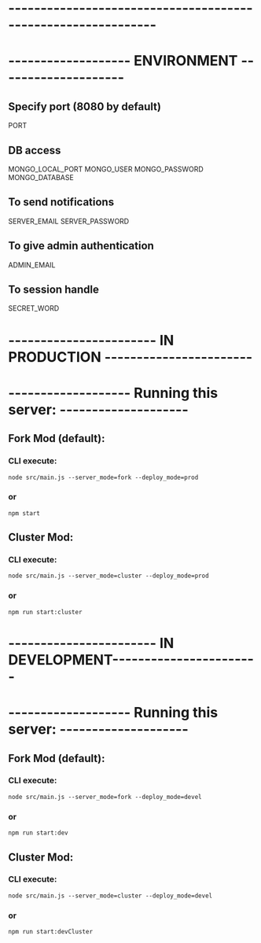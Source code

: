 # ------------------------------------------------------------- 
# -------------------     ENVIRONMENT      -------------------- 
## Specify port (8080 by default)
PORT

## DB access
MONGO_LOCAL_PORT
MONGO_USER
MONGO_PASSWORD
MONGO_DATABASE

## To send notifications
SERVER_EMAIL
SERVER_PASSWORD

## To give admin authentication
ADMIN_EMAIL 

## To session handle
SECRET_WORD

# ----------------------- IN PRODUCTION ----------------------- 
# ------------------- Running this server: -------------------- 

## Fork Mod (default):
###   CLI execute:
    node src/main.js --server_mode=fork --deploy_mode=prod
###   or
    npm start

## Cluster Mod:
###   CLI execute:
    node src/main.js --server_mode=cluster --deploy_mode=prod
###   or
    npm run start:cluster

# ----------------------- IN DEVELOPMENT----------------------- 
# ------------------- Running this server: -------------------- 

## Fork Mod (default):
###   CLI execute:
    node src/main.js --server_mode=fork --deploy_mode=devel
###   or
    npm run start:dev

## Cluster Mod:
###   CLI execute:
    node src/main.js --server_mode=cluster --deploy_mode=devel
###   or
    npm run start:devCluster